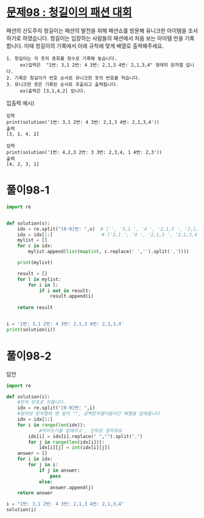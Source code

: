 # [문제98 : 청길이의 패션 대회](https://www.notion.so/98-1b3f7822214f4d41bbcfcaac9448f398)

패션의 선도주자 청길이는 패션의 발전을 위해 패션쇼를 방문해 유니크한 아이템을 조사하기로 하였습니다.
청길이는 입장하는 사람들의 패션에서 처음 보는 아이템 만을 기록합니다. 이때 청길이의 기록에서 아래 규칙에 맞게 배열로 출력해주세요.

    1. 청길이는 각 옷의 종류를 정수로 기록해 놓습니다.
         ex)입력은  "1번: 3,1 2번: 4 3번: 2,1,3 4번: 2,1,3,4" 형태의 문자열 입니다.
    2. 기록은 청길이가 번호 순서로 유니크한 옷의 번호를 적습니다.
    3. 유니크한 옷은 기록된 순서로 추출되고 출력됩니다.
         ex)출력은 [3,1,4,2] 입니다.
         

입출력 예시)

    입력
    print(solution('1번: 3,1 2번: 4 3번: 2,1,3 4번: 2,1,3,4'))
    출력
    [3, 1, 4, 2]
    
    입력
    print(solution('1번: 4,2,3 2번: 3 3번: 2,3,4, 1 4번: 2,3'))
    출력
    [4, 2, 3, 1]

# 풀이98-1

``` python
import re


def solution(s):
    idx = re.split("[0-9]번: ",s)  # ['', '3,1 ', '4 ', '2,1,3 ', '2,1,3,4']
    idx = idx[1:]                  # ['3,1 ', '4 ', '2,1,3 ', '2,1,3,4']
    mylist = []
    for c in idx:
        mylist.append(list(map(int, c.replace(' ','').split(','))))

    print(mylist)

    result = []
    for l in mylist:
        for i in l:
            if i not in result:
                result.append(i)
    
    return result


i = '1번: 3,1 2번: 4 3번: 2,1,3 4번: 2,1,3,4'
print(solution(i))
```

# 풀이98-2

답안

``` python
import re

def solution(i):
	#먼저 번호로 자릅니다.
	idx = re.split("[0-9]번: ",i)
	#잘라낸 문자열에 맨 앞이 "", 공백문자열이들어간 배열을 없애줍니다 
	idx = idx[1:]
	for i in range(len(idx)):
			#띄어쓰기를 없애주고 , 단위로 잘라줘요
	    idx[i] = idx[i].replace(" ","").split(",")
	    for j in range(len(idx[i])):
	        idx[i][j] = int(idx[i][j])
	answer = []
	for i in idx:
	    for j in i:
	        if j in answer:
	            pass
	        else:
	            answer.append(j)
	return answer

i = "1번: 3,1 2번: 4 3번: 2,1,3 4번: 2,1,3,4"
solution(i)
```